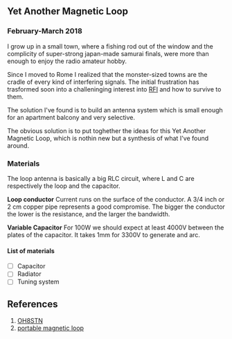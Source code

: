 ## Yet Another Magnetic Loop
### February-March 2018

I grow up in a small town, where a fishing rod out of the window and the complicity of super-strong japan-made samurai finals, were more than enough to enjoy the radio amateur hobby.

Since I moved to Rome I realized that the monster-sized towns are the cradle of every kind of interfering signals.  The initial frustration has trasformed soon into a challeninging interest into [RFI](https://en.wikipedia.org/wiki/Electromagnetic_interference) and how to survive to them.

The solution I've found is to build an antenna system which is small enough for an apartment balcony and very selective.

The obvious solution is to put toghether the ideas for this Yet Another Magnetic Loop, which is nothin new but a synthesis of what I've found around.


### Materials

The loop antenna is basically a big RLC circuit, where L and C are respectively the loop and the capacitor.

__Loop conductor__ Current runs on the surface of the conductor.  A 3/4 inch or 2 cm copper pipe represents a good compromise.  The bigger the conductor the lower is the resistance, and the larger the bandwidth. 

__Variable Capacitor__ For 100W we should expect at least 4000V between the plates of the capacitor.  It takes 1mm for 3300V to generate and arc. 

#### List of materials

- [ ] Capacitor
- [ ] Radiator
- [ ] Tuning system

## References

1. [OH8STN](https://oh8stn.org/)
2. [portable magnetic loop ](https://oh8stn.org/blog/2017/02/09/diy-man-portable-magnetic-loop-antenna/)



